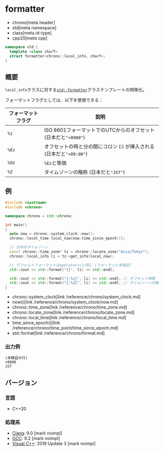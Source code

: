 # formatter
* chrono[meta header]
* std[meta namespace]
* class[meta id-type]
* cpp20[meta cpp]

```cpp
namespace std {
  template <class charT>
  struct formatter<chrono::local_info, charT>;
}
```

## 概要
`local_info`クラスに対する[`std::formatter`](/reference/format/formatter.md)クラステンプレートの特殊化。

フォーマットフラグとしては、以下を使用できる：

| フォーマットフラグ | 説明 |
|--------------------|------|
| `%z`  | ISO 8601フォーマットでのUTCからのオフセット (日本だと`"+0900"`) |
| `%Ez` | オフセットの時と分の間にコロン (:) が挿入される (日本だと`"+09:00"`) |
| `%Oz` | `%Ez`と等価 |
| `%Z`  | タイムゾーンの略称 (日本だと`"JST"`) |


## 例
```cpp example
#include <iostream>
#include <chrono>

namespace chrono = std::chrono;

int main()
{
  auto now = chrono::system_clock::now();
  chrono::local_time local_now{now.time_since_epoch()};

  // 日本のタイムゾーン
  const chrono::time_zone* tz = chrono::locate_zone("Asia/Tokyo");
  chrono::local_info li = tz->get_info(local_now);

  // デフォルトフォーマットはoperator<<と同じ (フォーマット未規定)
  std::cout << std::format("{}", li) << std::endl;

  std::cout << std::format("{:%z}", li) << std::endl; // オフセット時間
  std::cout << std::format("{:%Z}", li) << std::endl; // タイムゾーンの略称
}
```
* chrono::system_clock[link /reference/chrono/system_clock.md]
* now()[link /reference/chrono/system_clock/now.md]
* chrono::time_zone[link /reference/chrono/time_zone.md]
* chrono::locate_zone[link /reference/chrono/locate_zone.md]
* chrono::local_time[link /reference/chrono/local_time.md]
* time_since_epoch()[link /reference/chrono/time_point/time_since_epoch.md]
* std::format[link /reference/chrono/format.md]

### 出力例
```
(未検証の行)
+0900
JST
```

## バージョン
### 言語
- C++20

### 処理系
- [Clang](/implementation.md#clang): 9.0 [mark noimpl]
- [GCC](/implementation.md#gcc): 9.2 [mark noimpl]
- [Visual C++](/implementation.md#visual_cpp): 2019 Update 3 [mark noimpl]
